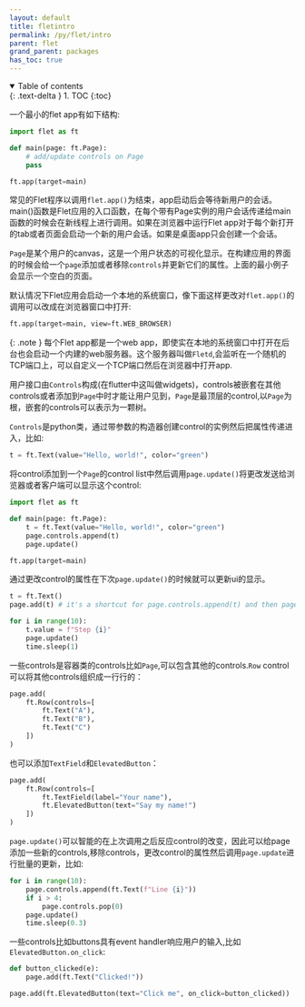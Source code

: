 ```yaml
---
layout: default
title: fletintro
permalink: /py/flet/intro
parent: flet
grand_parent: packages
has_toc: true
---
```

<details open markdown="block">
  <summary>
    Table of contents
  </summary>
  {: .text-delta }
1. TOC
{:toc}
</details>

一个最小的flet app有如下结构:
```python
import flet as ft

def main(page: ft.Page):
    # add/update controls on Page
    pass

ft.app(target=main)
```

常见的Flet程序以调用`flet.app()`为结束，app启动后会等待新用户的会话。main()函数是Flet应用的入口函数，在每个带有Page实例的用户会话传递给main函数的时候会在新线程上进行调用。如果在浏览器中运行Flet app对于每个新打开的tab或者页面会启动一个新的用户会话。如果是桌面app只会创建一个会话。

`Page`是某个用户的canvas，这是一个用户状态的可视化显示。在构建应用的界面的时候会给一个`page`添加或者移除`controls`并更新它们的属性。上面的最小例子会显示一个空白的页面。 

默认情况下Flet应用会启动一个本地的系统窗口，像下面这样更改对`flet.app()`的调用可以改成在浏览器窗口中打开:

```python
ft.app(target=main, view=ft.WEB_BROWSER)
```

{: .note }
每个Flet app都是一个web app，即使实在本地的系统窗口中打开在后台也会启动一个内建的web服务器。这个服务器叫做`Fletd`,会监听在一个随机的TCP端口上，可以自定义一个TCP端口然后在浏览器中打开app.

用户接口由`Controls`构成(在flutter中这叫做widgets)，controls被嵌套在其他controls或者添加到`Page`中时才能让用户见到，`Page`是最顶层的control,以`Page`为根，嵌套的controls可以表示为一颗树。


`Controls`是python类，通过带参数的构造器创建control的实例然后把属性传递进入，比如: 
```python
t = ft.Text(value="Hello, world!", color="green")
```

将control添加到一个`Page`的control list中然后调用`page.update()`将更改发送给浏览器或者客户端可以显示这个control:
```python
import flet as ft

def main(page: ft.Page):
    t = ft.Text(value="Hello, world!", color="green")
    page.controls.append(t)
    page.update()

ft.app(target=main)
```
通过更改control的属性在下次`page.update()`的时候就可以更新ui的显示。

```python
t = ft.Text()
page.add(t) # it's a shortcut for page.controls.append(t) and then page.update()

for i in range(10):
    t.value = f"Step {i}"
    page.update()
    time.sleep(1)
```
一些controls是容器类的controls比如`Page`,可以包含其他的controls.`Row` control可以将其他controls组织成一行行的：
```python
page.add(
    ft.Row(controls=[
        ft.Text("A"),
        ft.Text("B"),
        ft.Text("C")
    ])
)
```
也可以添加`TextField`和`ElevatedButton`：
```python
page.add(
    ft.Row(controls=[
        ft.TextField(label="Your name"),
        ft.ElevatedButton(text="Say my name!")
    ])
)
```
`page.update()`可以智能的在上次调用之后反应control的改变，因此可以给page添加一些新的controls,移除controls，更改control的属性然后调用`page.update`进行批量的更新，比如:

```python
for i in range(10):
    page.controls.append(ft.Text(f"Line {i}"))
    if i > 4:
        page.controls.pop(0)
    page.update()
    time.sleep(0.3)
```

一些controls比如buttons具有event handler响应用户的输入,比如`ElevatedButton.on_click`:
```python
def button_clicked(e):
    page.add(ft.Text("Clicked!"))

page.add(ft.ElevatedButton(text="Click me", on_click=button_clicked))
```



